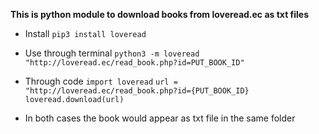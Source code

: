 **This is python module to download books from loveread.ec as txt files**

* Install
`pip3 install loveread`
- Use through terminal
`python3 -m loveread "http://loveread.ec/read_book.php?id=PUT_BOOK_ID"`
* Through code
`import loveread`
`url = "http://loveread.ec/read_book.php?id={PUT_BOOK_ID}`
`loveread.download(url)`

* In both cases the book would appear as txt file in the same folder